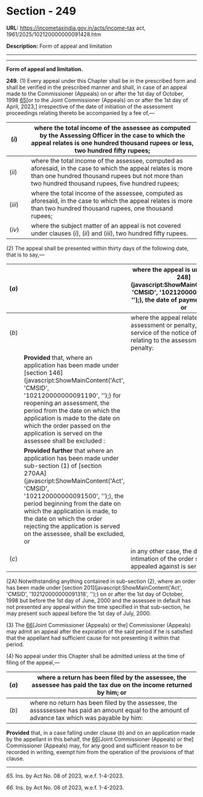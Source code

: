 # Section - 249

**URL:** https://incometaxindia.gov.in/acts/income-tax act, 1961/2025/102120000000091428.htm

**Description:** Form of appeal and limitation

---

****

**Form of appeal and limitation.**

**249.** (1) Every appeal under this Chapter shall be in the prescribed form and shall be verified in the prescribed manner and shall, in case of an appeal made to the Commissioner (Appeals) on or after the 1st day of October, 1998 [65](javascript:ShowFootnote\('fn65'\);)[or to the Joint Commissioner (Appeals) on or after the 1st day of April, 2023,] irrespective of the date of initiation of the assessment proceedings relating thereto be accompanied by a fee of,—

(_i_)|  | where the total income of the assessee as computed by the Assessing Officer in the case to which the appeal relates is one hundred thousand rupees or less, two hundred fifty rupees;  
---|---|---  
(_ii_) |  |  where the total income of the assessee, computed as aforesaid, in the case to which the appeal relates is more than one hundred thousand rupees but not more than two hundred thousand rupees, five hundred rupees;  
(_iii_) |  |  where the total income of the assessee, computed as aforesaid, in the case to which the appeal relates is more than two hundred thousand rupees, one thousand rupees;  
(_iv_) |  |  where the subject matter of an appeal is not covered under clauses (_i_), (_ii_) and (_iii_), two hundred fifty rupees.  
  
(2) The appeal shall be presented within thirty days of the following date, that is to say,—

(_a_) |  |  where the appeal is under [section 248](javascript:ShowMainContent\('Act', 'CMSID', '102120000000091427', ''\);), the date of payment of the tax, or  
---|---|---  
(_b_) |  |  where the appeal relates to any assessment or penalty, the date of service of the notice of demand relating to the assessment or penalty:  
|  | **Provided** that, where an application has been made under [section 146](javascript:ShowMainContent\('Act', 'CMSID', '102120000000091190', ''\);) for reopening an assessment, the period from the date on which the application is made to the date on which the order passed on the application is served on the assessee shall be excluded :  
|  | **Provided further** that where an application has been made under sub-section (1) of [section 270AA](javascript:ShowMainContent\('Act', 'CMSID', '102120000000091500', ''\);), the period beginning from the date on which the application is made, to the date on which the order rejecting the application is served on the assessee, shall be excluded, or  
(_c_) |  |  in any other case, the date on which intimation of the order sought to be appealed against is served.  
  
(2A) Notwithstanding anything contained in sub-section (2), where an order has been made under [section 201](javascript:ShowMainContent\('Act', 'CMSID', '102120000000091318', ''\);) on or after the 1st day of October, 1998 but before the 1st day of June, 2000 and the assessee in default has not presented any appeal within the time specified in that sub-section, he may present such appeal before the 1st day of July, 2000.

(3) The [66](javascript:ShowFootnote\('fn66'\);)[Joint Commissioner (Appeals) or the] Commissioner (Appeals) may admit an appeal after the expiration of the said period if he is satisfied that the appellant had sufficient cause for not presenting it within that period.

(4) No appeal under this Chapter shall be admitted unless at the time of filing of the appeal,—

(_a_) |  |  where a return has been filed by the assessee, the assessee has paid the tax due on the income returned by him; or  
---|---|---  
(_b_) |  |  where no return has been filed by the assessee, the asssssessee has paid an amount equal to the amount of advance tax which was payable by him:  
  
**Provided** that, in a case falling under clause (_b_) and on an application made by the appellant in this behalf, the [66](javascript:ShowFootnote\('fn66'\);)[Joint Commissioner (Appeals) or the] Commissioner (Appeals) may, for any good and sufficient reason to be recorded in writing, exempt him from the operation of the provisions of that clause.

* * *

_65._ Ins. by Act No. 08 of 2023, w.e.f. 1-4-2023. 

_66._ Ins. by Act No. 08 of 2023, w.e.f. 1-4-2023.